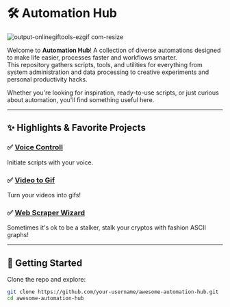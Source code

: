 # 🛠️ Automation Hub
![output-onlinegiftools-ezgif com-resize](https://github.com/user-attachments/assets/6c168326-c751-4078-8732-cc65a7e3fead)

Welcome to **Automation Hub**! A collection of diverse automations designed to make life easier, processes faster and workflows smarter.  
This repository gathers scripts, tools, and utilities for everything from system administration and data processing to creative experiments and personal productivity hacks.

Whether you're looking for inspiration, ready-to-use scripts, or just curious about automation, you'll find something useful here.

---

## ✨ Highlights & Favorite Projects

### ✅ [Voice Controll](%F0%9F%94%81%20AutoAuto/voice_control/README.md)
Initiate scripts with your voice.

### ✅ [Video to Gif](📁%20Archives/⚙%EF%B8%8F%20Convert/video_to_gif/video_to_gif.py)
Turn your videos into gifs!

### ✅ [Web Scraper Wizard](💰%20Cash/cli_cripto_stalk_audio)
Sometimes it's ok to be a stalker, stalk your cryptos with fashion ASCII graphs!

---


## 🚀 Getting Started

Clone the repo and explore:

```bash
git clone https://github.com/your-username/awesome-automation-hub.git
cd awesome-automation-hub
